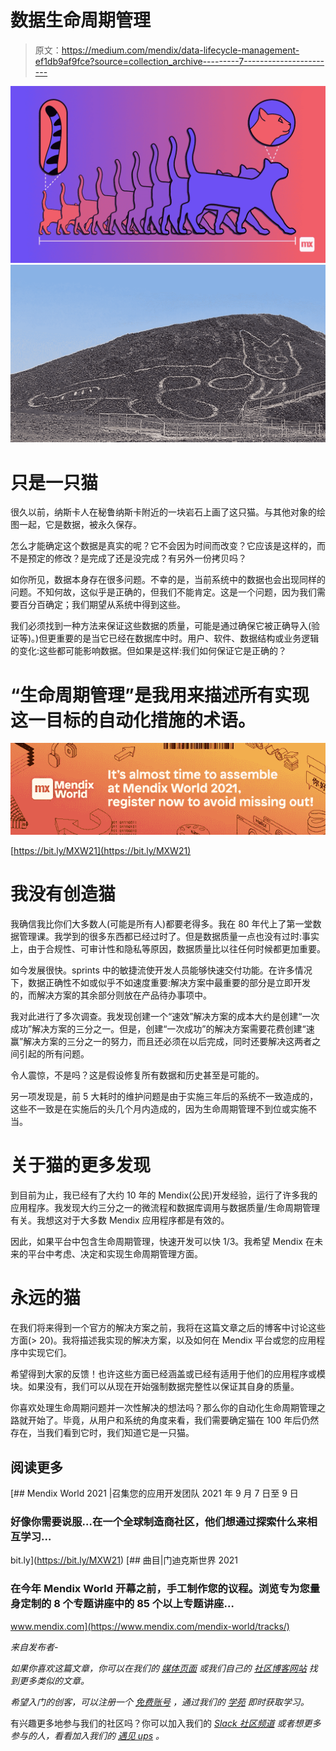 # 数据生命周期管理

> 原文：<https://medium.com/mendix/data-lifecycle-management-ef1db9af9fce?source=collection_archive---------7----------------------->

![](img/969061f7681dc98cca9f50ae29145120.png)![](img/b2f0be55f8f3ad21ada4609f143538c1.png)

# 只是一只猫

很久以前，纳斯卡人在秘鲁纳斯卡附近的一块岩石上画了这只猫。与其他对象的绘图一起，它是数据，被永久保存。

怎么才能确定这个数据是真实的呢？它不会因为时间而改变？它应该是这样的，而不是预定的修改？是完成了还是没完成？有另外一份拷贝吗？

如你所见，数据本身存在很多问题。不幸的是，当前系统中的数据也会出现同样的问题。不知何故，这似乎是正确的，但我们不能肯定。这是一个问题，因为我们需要百分百确定；我们期望从系统中得到这些。

我们必须找到一种方法来保证这些数据的质量，可能是通过确保它被正确导入(验证等)。)但更重要的是当它已经在数据库中时。用户、软件、数据结构或业务逻辑的变化:这些都可能影响数据。但如果是这样:我们如何保证它是正确的？

# “生命周期管理”是我用来描述所有实现这一目标的自动化措施的术语。

![](img/dad7076f5ddd5951cfcddce5ec525198.png)

[https://bit.ly/MXW21](https://bit.ly/MXW21)

# 我没有创造猫

我确信我比你们大多数人(可能是所有人)都要老得多。我在 80 年代上了第一堂数据管理课。我学到的很多东西都已经过时了。但是数据质量一点也没有过时:事实上，由于合规性、可审计性和隐私等原因，数据质量比以往任何时候都更加重要。

如今发展很快。sprints 中的敏捷流使开发人员能够快速交付功能。在许多情况下，数据正确性不如或似乎不如速度重要:解决方案中最重要的部分是立即开发的，而解决方案的其余部分则放在产品待办事项中。

我对此进行了多次调查。我发现创建一个“速效”解决方案的成本大约是创建“一次成功”解决方案的三分之一。但是，创建“一次成功”的解决方案需要花费创建“速赢”解决方案的三分之一的努力，而且还必须在以后完成，同时还要解决这两者之间引起的所有问题。

令人震惊，不是吗？这是假设修复所有数据和历史甚至是可能的。

另一项发现是，前 5 大耗时的维护问题是由于实施三年后的系统不一致造成的，这些不一致是在实施后的头几个月内造成的，因为生命周期管理不到位或实施不当。

# 关于猫的更多发现

到目前为止，我已经有了大约 10 年的 Mendix(公民)开发经验，运行了许多我的应用程序。我发现大约三分之一的微流程和数据库调用与数据质量/生命周期管理有关。我想这对于大多数 Mendix 应用程序都是有效的。

因此，如果平台中包含生命周期管理，快速开发可以快 1/3。我希望 Mendix 在未来的平台中考虑、决定和实现生命周期管理方面。

# 永远的猫

在我们将来得到一个官方的解决方案之前，我将在这篇文章之后的博客中讨论这些方面(> 20)。我将描述我实现的解决方案，以及如何在 Mendix 平台或您的应用程序中实现它们。

希望得到大家的反馈！也许这些方面已经涵盖或已经有适用于他们的应用程序或模块。如果没有，我们可以从现在开始强制数据完整性以保证其自身的质量。

你喜欢处理生命周期问题并一次性解决的想法吗？那么你的自动化生命周期管理之路就开始了。毕竟，从用户和系统的角度来看，我们需要确定猫在 100 年后仍然存在，当我们看到它时，我们知道它是一只猫。

## 阅读更多

[](https://bit.ly/MXW21) [## Mendix World 2021 |召集您的应用开发团队 2021 年 9 月 7 日至 9 日

### 好像你需要说服…在一个全球制造商社区，他们想通过探索什么来相互学习…

bit.ly](https://bit.ly/MXW21) [](https://www.mendix.com/mendix-world/tracks/) [## 曲目|门迪克斯世界 2021

### 在今年 Mendix World 开幕之前，手工制作您的议程。浏览专为您量身定制的 8 个专题讲座中的 85 个以上专题讲座…

www.mendix.com](https://www.mendix.com/mendix-world/tracks/) 

*来自发布者-*

*如果你喜欢这篇文章，你可以在我们的* [*媒体页面*](https://medium.com/mendix) *或我们自己的* [*社区博客网站*](https://developers.mendix.com/community-blog/) *找到更多类似的文章。*

*希望入门的创客，可以注册一个* [*免费账号*](https://signup.mendix.com/link/signup/?source=direct) *，通过我们的* [*学苑*](https://academy.mendix.com/link/home) *即时获取学习。*

有兴趣更多地参与我们的社区吗？你可以加入我们的 [*Slack 社区频道*](https://join.slack.com/t/mendixcommunity/shared_invite/zt-hwhwkcxu-~59ywyjqHlUHXmrw5heqpQ) *或者想更多参与的人，看看加入我们的* [*遇见 ups*](https://developers.mendix.com/meetups/#meetupsNearYou) *。*